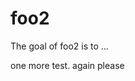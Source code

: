 
# foo2

<!-- badges: start -->
<!-- badges: end -->

The goal of foo2 is to ...

one more test.  again please

